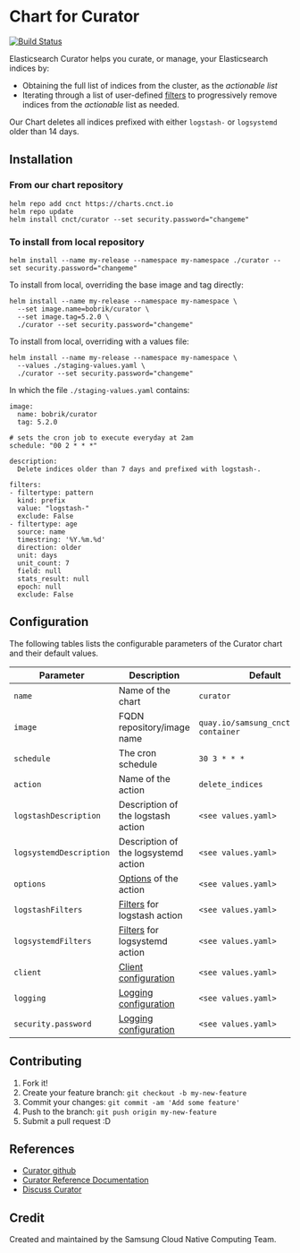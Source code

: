 # Chart for Curator

[![Build Status](https://jenkins.cnct.io/buildStatus/icon?job=pipeline-curator/master)](https://jenkins.cnct.io/job/pipeline-curator/job/master)

Elasticsearch Curator helps you curate, or manage, your Elasticsearch indices by:
* Obtaining the full list of indices from the cluster, as the *actionable list*
* Iterating through a list of user-defined [filters][5] to progressively remove indices from the *actionable* list as needed.

Our Chart deletes all indices prefixed with either `logstash-` or `logsystemd` older than 14 days.

## Installation
### From our chart repository
``` 
helm repo add cnct https://charts.cnct.io
helm repo update
helm install cnct/curator --set security.password="changeme"
```  
### To install from local repository

```
helm install --name my-release --namespace my-namespace ./curator --set security.password="changeme"
```

To install from local, overriding the base image and tag directly:

```
helm install --name my-release --namespace my-namespace \
  --set image.name=bobrik/curator \
  --set image.tag=5.2.0 \
  ./curator --set security.password="changeme"
```

To install from local, overriding with a values file:

```
helm install --name my-release --namespace my-namespace \
  --values ./staging-values.yaml \
  ./curator --set security.password="changeme"
```

In which the file `./staging-values.yaml` contains:

```
image:
  name: bobrik/curator
  tag: 5.2.0

# sets the cron job to execute everyday at 2am
schedule: "00 2 * * *"

description:
  Delete indices older than 7 days and prefixed with logstash-.

filters:
- filtertype: pattern
  kind: prefix
  value: "logstash-"
  exclude: False
- filtertype: age
  source: name
  timestring: '%Y.%m.%d'
  direction: older
  unit: days
  unit_count: 7
  field: null
  stats_result: null
  epoch: null
  exclude: False
```

## Configuration

The following tables lists the configurable parameters of the Curator chart and their default values.

| Parameter                | Description                                     | Default                                 |
| ------------------------ | ----------------------------------------------- | --------------------------------------- |
| `name`                   | Name of the chart                               | `curator`                               |
| `image`                  | FQDN repository/image name                      | `quay.io/samsung_cnct/curator-container`|
| `schedule`               | The cron schedule                               | `30 3 * * *`                            |
| `action`                 | Name of the action                              | `delete_indices`                        |
| `logstashDescription`    | Description of the logstash action              | `<see values.yaml>`                     |
| `logsystemdDescription`  | Description of the logsystemd action            | `<see values.yaml>`                     |
| `options`                | [Options][6] of the action                      | `<see values.yaml>`                     |
| `logstashFilters`        | [Filters][5] for logstash action                | `<see values.yaml>`                     |
| `logsystemdFilters`      | [Filters][5] for logsystemd action              | `<see values.yaml>`                     |
| `client`                 | [Client configuration][7]                       | `<see values.yaml>`                     |
| `logging`                | [Logging configuration][7]                      | `<see values.yaml>`                     |
| `security.password`      | [Logging configuration][7]                      | `<see values.yaml>`                     |

## Contributing

1. Fork it!
2. Create your feature branch: `git checkout -b my-new-feature`
3. Commit your changes: `git commit -am 'Add some feature'`
4. Push to the branch: `git push origin my-new-feature`
5. Submit a pull request :D

## References

* [Curator github][2]
* [Curator Reference Documentation][3]
* [Discuss Curator][4]

## Credit

Created and maintained by the Samsung Cloud Native Computing Team.

[1]: https://github.com/app-registry/appr-helm-plugin/blob/master/README.md#install-the-helm-registry-plugin "install helm registry plugin"
[2]: https://github.com/elastic/curator "curator github"
[3]: https://www.elastic.co/guide/en/elasticsearch/client/curator/current/index.html "curator reference documentation"
[4]: https://discuss.elastic.co/search?q=curator "curator discussion"
[5]: https://www.elastic.co/guide/en/elasticsearch/client/curator/5.2/filters.html "curator filter documentation"
[6]: https://www.elastic.co/guide/en/elasticsearch/client/curator/5.2/options.html "currator options documentation"
[7]: https://www.elastic.co/guide/en/elasticsearch/client/curator/5.2/configfile.html "currator config file  documentation"
